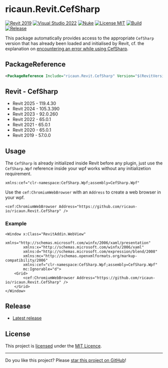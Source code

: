# ricaun.Revit.CefSharp

[![Revit 2019](https://img.shields.io/badge/Revit-2019+-blue.svg)](https://github.com/ricaun-io/ricaun.Revit.CefSharp)
[![Visual Studio 2022](https://img.shields.io/badge/Visual%20Studio-2022-blue)](https://github.com/ricaun-io/ricaun.Revit.CefSharp)
[![Nuke](https://img.shields.io/badge/Nuke-Build-blue)](https://nuke.build/)
[![License MIT](https://img.shields.io/badge/License-MIT-blue.svg)](LICENSE)
[![Build](https://github.com/ricaun-io/ricaun.Revit.CefSharp/actions/workflows/Build.yml/badge.svg)](https://github.com/ricaun-io/ricaun.Revit.CefSharp/actions)
[![Release](https://img.shields.io/nuget/v/ricaun.Revit.CefSharp?logo=nuget&label=release&color=blue)](https://www.nuget.org/packages/ricaun.Revit.CefSharp)

This package automatically provides access to the appropriate `CefSharp` version that has already been loaded and initialised by Revit, cf. the explanation 
on [encountering an error while using CefSharp](https://forums.autodesk.com/t5/revit-api-forum/encountered-an-error-while-using-cefsharp/m-p/12209481#M73837).

## PackageReference
```xml
<PackageReference Include="ricaun.Revit.CefSharp" Version="$(RevitVersion).*" IncludeAssets="build; compile" PrivateAssets="All" />
```

## Revit - CefSharp
* Revit 2025 - 119.4.30
* Revit 2024 - 105.3.390
* Revit 2023 - 92.0.260
* Revit 2022 - 65.0.1
* Revit 2021 - 65.0.1
* Revit 2020 - 65.0.1
* Revit 2019 - 57.0.0

## Usage

The `CefSharp` is already initialized inside Revit before any plugin, just use the `CefSharp.Wpf` reference inside your wpf works without any initializetion requirement.

```xaml
xmlns:cef="clr-namespace:CefSharp.Wpf;assembly=CefSharp.Wpf"
```

Use the `cef:ChromiumWebBrowser` with an `Address` to create a web browser in your wpf.

```xaml
<cef:ChromiumWebBrowser Address="https://github.com/ricaun-io/ricaun.Revit.CefSharp" />
```

### Example

```xaml
<Window x:Class="RevitAddin.WebView"
        xmlns="http://schemas.microsoft.com/winfx/2006/xaml/presentation"
        xmlns:x="http://schemas.microsoft.com/winfx/2006/xaml"
        xmlns:d="http://schemas.microsoft.com/expression/blend/2008"
        xmlns:mc="http://schemas.openxmlformats.org/markup-compatibility/2006"
        xmlns:cef="clr-namespace:CefSharp.Wpf;assembly=CefSharp.Wpf"
        mc:Ignorable="d">
    <Grid>
        <cef:ChromiumWebBrowser Address="https://github.com/ricaun-io/ricaun.Revit.CefSharp" />
    </Grid>
</Window>
```

## Release

* [Latest release](https://github.com/ricaun-io/ricaun.Revit.CefSharp/releases/latest)

## License

This project is [licensed](LICENSE) under the [MIT Licence](https://en.wikipedia.org/wiki/MIT_License).

---

Do you like this project? Please [star this project on GitHub](https://github.com/ricaun-io/ricaun.Revit.CefSharp/stargazers)!
